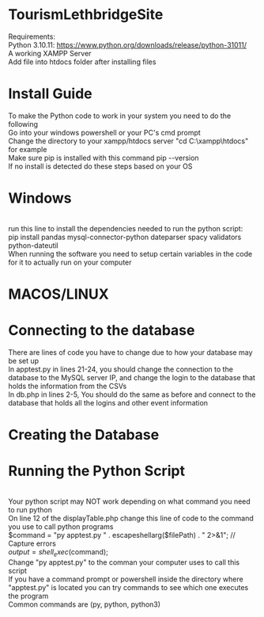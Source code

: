 # TourismLethbridgeSite
Requirements:
<br>Python 3.10.11: https://www.python.org/downloads/release/python-31011/
<br>A working XAMPP Server
<br>Add file into htdocs folder after installing files
# Install Guide
To make the Python code to work in your system you need to do the following
<br>Go into your windows powershell or your PC's cmd prompt
<br>Change the directory to your xampp/htdocs server "cd C:\xampp\htdocs" for example
<br>Make sure pip is installed with this command pip --version
<br>If no install is detected do these steps based on your OS
# Windows

<br>run this line to install the dependencies needed to run the python script: 
<br>pip install pandas mysql-connector-python dateparser spacy validators python-dateutil
<br>When running the software you need to setup certain variables in the code for it to actually run on your computer
# MACOS/LINUX
# Connecting to the database
There are lines of code you have to change due to how your database may be set up
<br>In apptest.py in lines 21-24, you should change the connection to the database to the MySQL server IP, and change the login to the database that holds the information from the CSVs
<br>In db.php in lines 2-5, You should do the same as before and connect to the database that holds all the logins and other event information
# Creating the Database
# Running the Python Script
<br>Your python script may NOT work depending on what command you need to run python
<br>On line 12 of the displayTable.php change this line of code to the command you use to call python programs
<br>$command = "py apptest.py " . escapeshellarg($filePath) . " 2>&1"; // Capture errors
<br>$output = shell_exec($command);
<br>Change "py apptest.py" to the comman your computer uses to call this script
<br>If you have a command prompt or powershell inside the directory where "apptest.py" is located you can try commands to see which one executes the program
<br>Common commands are (py, python, python3)
